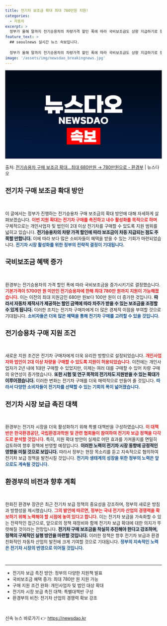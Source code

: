 ```yaml
---
title: 전기차 보조금 확대 최대 780만원 지원!
categories:
  - 자동차
excerpt: >
  정부가 올해 말까지 전기승용차의 차량가격 할인 폭에 따라 국비보조금도 상향 지급하기로 했다. 이에 따라 자동…
feature_text: >
  ## seoulnews 실시간 뉴스 속보입니다.

  정부가 올해 말까지 전기승용차의 차량가격 할인 폭에 따라 국비보조금도 상향 지급하기로 했다. 이에 따라 자동…
image: '/assets/img/newsdao_breakingnews.jpg'
---
```


![뉴스다오 속보](/assets/img/newsdao_breakingnews.jpg)

<p>출처: <a href="https://newsdao.kr/2042" rel="dofollow">전기승용차 구매 보조금 확대…최대 680만원 → 780만원으로 - 환경부</a> | 뉴스다오</p>

<h2 data-ke-size="size26">전기차 구매 보조금 확대 방안</h2>

<p data-ke-size="size16">&nbsp;</p>

이 글에서는 정부가 진행하는 전기승용차 구매 보조금의 확대 방안에 대해 자세하게 살펴보겠습니다. <b><span style="color: #ee2323;">이번 지원 확대는 전기차 구매를 촉진하고 내수 활성화를 목적으로 하며</span></b> 구체적으로는 개인사업자 및 법인이 2대 이상 전기차를 구매할 수 있도록 지원 범위를 넓히고 있습니다. <b><span style="background-color: #21538527;">전기승용차의 차량 가격 할인에 따라 보조금이 차등 지급되는 점도 주목할 만합니다.</span></b> 이에 따라 보다 많은 소비자들이 혜택을 받을 수 있는 기회가 마련되었습니다. <b><span style="color: #1a5490;">전기차 시장 활성화를 위한 정부의 전략적 결정이 기대됩니다.</span></b>

<h2 data-ke-size="size26">국비보조금 혜택 증가</h2>

<p data-ke-size="size16">&nbsp;</p>

환경부는 전기승용차의 가격 할인 폭에 따라 국비보조금을 증가시키기로 결정했습니다. <b><span style="color: #ee2323;">기본가격이 5700만 원 미만인 전기승용차에 한해 최대 780만 원까지 지원이 가능해졌습니다.</span></b> 이는 이전의 최대 지원금인 680만 원보다 100만 원이 더 증가한 것입니다. <b><span style="background-color: #21538527;">따라서 자동차 제작사가 제공하는 할인 금액에 따라 차주가 받을 수 있는 보조금을 조정할 수 있게 됩니다.</span></b> 이러한 조치는 전기차 구매자에게 더 많은 경제적 이점을 부여할 것으로 기대됩니다. <b><span style="color: #1a5490;">소비자들은 더욱 많은 혜택을 통해 전기차 구매를 고려할 수 있을 것입니다.</span></b>

<h2 data-ke-size="size26">전기승용차 구매 지원 조건</h2>

<p data-ke-size="size16">&nbsp;</p>

새로운 지원 조건은 전기차 구매자에게 더욱 유리한 방향으로 설정되었습니다. <b><span style="color: #ee2323;">개인사업자와 법인이 2대 이상 차량을 구매할 수 있도록 지원이 허용되었습니다.</span></b> 이전에는 개인사업자가 2년 내에 1대만 구매할 수 있었지만, 이제는 여러 대를 구매할 수 있어 차량 구매의 유연성이 증가했습니다. <b><span style="background-color: #21538527;">또한 시험 및 연구 목적의 전기차도 지원받을 수 있는 확대가 이루어졌습니다.</span></b> 이러한 변화는 전기차 구매를 더욱 매력적으로 만들어 줄 것입니다. <b><span style="color: #1a5490;">따라서 다양한 소비자들이 전기차를 선택할 수 있는 기회의 폭이 넓어졌습니다.</span></b>

<h2 data-ke-size="size26">전기차 시장 보급 촉진 대책</h2>

<p data-ke-size="size16">&nbsp;</p>

환경부는 전기차 시장을 더욱 활성화하기 위해 특별 대책반을 구성하였습니다. <b><span style="color: #ee2323;">이 대책반은 한국환경공단, 국립환경과학원 및 관련 협회들이 참여하여 전기차 보급 정책을 다각도로 분석할 것입니다.</span></b> 특히, 지원 확대 방안이 실제로 어떤 효과를 가져올지를 면밀히 검토하여 향후 정책에 반영할 예정입니다. <b><span style="background-color: #21538527;">이러한 노력이 전기차 시장 동향에 긍정적인 영향을 미칠 것으로 보입니다.</span></b> 따라서 정부는 현장 목소리를 듣고 지속적으로 협의하여 전기차 보급 정책을 발전시킬 것입니다. <b><span style="color: #1a5490;">전기차 생태계의 성장을 위한 정부의 노력은 앞으로도 계속될 것입니다.</span></b>

<h2 data-ke-size="size26">환경부의 비전과 향후 계획</h2>

<p data-ke-size="size16">&nbsp;</p>

한화진 환경부 장관은 최근 전기차 보급 정책의 중요성을 강조하며, 정부의 새로운 방침과 방향성을 제시했습니다. <b><span style="color: #ee2323;">그의 발언에 따르면, 정부는 국내 전기차 산업의 경쟁력을 확보하기 위해 노력해야 할 시점에 놓여 있다고 합니다.</span></b> 이는 전기차 보급을 가속화할 수 있는 전략적인 접근으로, 앞으로의 정책 재정비와 함께 전기차 보급 확대에 대한 의지가 뚜렷해질 것이라는 전망입니다. <b><span style="background-color: #21538527;">전기차 구매 보조금을 착실히 추진해야 한다고 강조하며, 정책의 구체적인 실행 방안을 마련할 것입니다.</span></b> 이러한 정책은 향후 전기차 보급과 환경 친화적인 자동차 산업의 발전에 크게 기여할 것으로 기대됩니다. <b><span style="color: #1a5490;">정부의 지속적인 노력은 전기차 시장의 번영으로 이어질 것입니다.</span></b>

<p data-ke-size="size16">&nbsp;</p>

<hr />

<ul>
    <li>전기차 보급 촉진 방안: 정부의 다양한 지원책 발표</li>
    <li>국비보조금 혜택 증가: 최대 780만 원 지원 가능</li>
    <li>구매 지원 조건 완화: 개인사업자 및 법인 대상 확대</li>
    <li>전기차 시장 보급 촉진 대책: 특별대책반 구성</li>
    <li>환경부의 비전: 전기차 산업의 경쟁력 확보 강조</li>
</ul>

<p data-ke-size="size16">&nbsp;</p> 

신속 뉴스 바로가기 👉 <a href="https://newsdao.kr" rel="dofollow">https://newsdao.kr</a>


